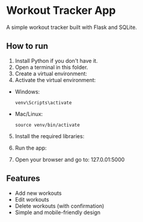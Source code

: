 # Workout Tracker App

A simple workout tracker built with Flask and SQLite.

## How to run

1. Install Python if you don't have it.
2. Open a terminal in this folder.
3. Create a virtual environment:
4. Activate the virtual environment:

- Windows:
  ```
  venv\Scripts\activate
  ```
- Mac/Linux:
  ```
  source venv/bin/activate
  ```

5. Install the required libraries:

6. Run the app:

7. Open your browser and go to: 127.0.01:5000

## Features

- Add new workouts
- Edit workouts
- Delete workouts (with confirmation)
- Simple and mobile-friendly design


